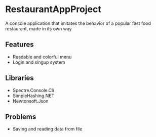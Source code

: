 # RestaurantAppProject
A console application that imitates the behavior of a popular fast food restaurant, made in its own way

## Features
- Readable and colorful menu
- Login and singup system


## Libraries
- Spectre.Console.Cli
- SimpleHashing.NET
- Newtonsoft.Json

## Problems
- Saving and reading data from file
